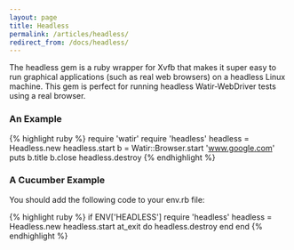 ```yaml
---
layout: page
title: Headless
permalink: /articles/headless/
redirect_from: /docs/headless/
---
```


The headless gem is a ruby wrapper for Xvfb that makes it super easy to run graphical applications (such as real web browsers) on a headless Linux machine. This gem is perfect for running headless Watir-WebDriver tests using a real browser.

### An Example

{% highlight ruby %}
require 'watir'
require 'headless'
headless = Headless.new
headless.start
b = Watir::Browser.start 'www.google.com'
puts b.title
b.close
headless.destroy
{% endhighlight %}

### A Cucumber Example

You should add the following code to your env.rb file:

{% highlight ruby %}
if ENV['HEADLESS']
  require 'headless'
  headless = Headless.new
  headless.start
  at_exit do
    headless.destroy
  end
end
{% endhighlight %}
